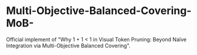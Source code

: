 # Multi-Objective-Balanced-Covering-MoB-
Official implement of "Why 1 + 1 &lt; 1 in Visual Token Pruning: Beyond Naïve Integration via Multi-Objective Balanced Covering". 

